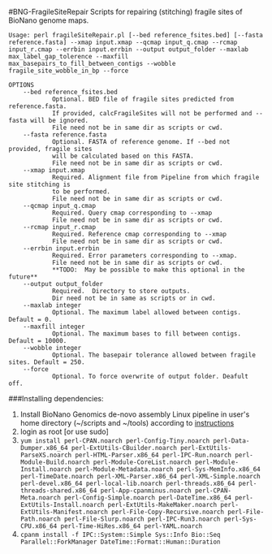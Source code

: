 #BNG-FragileSiteRepair
Scripts for repairing (stitching) fragile sites of BioNano genome maps. 

```
Usage: perl fragileSiteRepair.pl [--bed reference_fsites.bed] [--fasta reference.fasta] --xmap input.xmap --qcmap input_q.cmap --rcmap input_r.cmap --errbin input.errbin --output output_folder --maxlab max_label_gap_tolerence --maxfill max_basepairs_to_fill_between_contigs --wobble fragile_site_wobble_in_bp --force 
```
``` 
OPTIONS
	--bed reference_fsites.bed
			Optional. BED file of fragile sites predicted from reference.fasta. 
			If provided, calcFragileSites will not be performed and --fasta will be ignored. 
			File need not be in same dir as scripts or cwd. 
	--fasta reference.fasta
			Optional. FASTA of reference genome. If --bed not provided, fragile sites 
			will be calculated based on this FASTA. 
			File need not be in same dir as scripts or cwd. 
	--xmap input.xmap
			Required. Alignment file from Pipeline from which fragile site stitching is 
			to be performed. 
			File need not be in same dir as scripts or cwd. 
	--qcmap input_q.cmap
			Required. Query cmap corresponding to --xmap
			File need not be in same dir as scripts or cwd. 
	--rcmap input_r.cmap
			Required. Reference cmap corresponding to --xmap
			File need not be in same dir as scripts or cwd. 
	--errbin input.errbin
			Required. Error parameters corresponding to --xmap.  
			File need not be in same dir as scripts or cwd. 
			**TODO:  May be possible to make this optional in the future**
	--output output_folder
			Required.  Directory to store outputs. 
			Dir need not be in same as scripts or in cwd. 
	--maxlab integer
			Optional. The maximum label allowed between contigs. Default = 0.
	--maxfill integer
			Optional. The maximum bases to fill between contigs. Default = 10000. 
	--wobble integer
			Optional. The basepair tolerance allowed between fragile sites. Default = 250. 
	--force 
			Optional. To force overwrite of output folder. Deafult off. 
```

###Installing dependencies:
1. Install BioNano Genomics de-novo assembly Linux pipeline in user's home directory (~/scripts and ~/tools) according to [instructions](http://www.bnxinstall.com/training/docs/IrysViewSoftwareInstallationGuide.pdf)  
2. login as root [or use sudo]
3. `yum install perl-CPAN.noarch perl-Config-Tiny.noarch perl-Data-Dumper.x86_64 perl-ExtUtils-CBuilder.noarch perl-ExtUtils-ParseXS.noarch perl-HTML-Parser.x86_64 perl-IPC-Run.noarch perl-Module-Build.noarch perl-Module-CoreList.noarch perl-Module-Install.noarch perl-Module-Metadata.noarch perl-Sys-MemInfo.x86_64 perl-TimeDate.noarch perl-XML-Parser.x86_64 perl-XML-Simple.noarch perl-devel.x86_64 perl-local-lib.noarch perl-threads.x86_64 perl-threads-shared.x86_64 perl-App-cpanminus.noarch perl-CPAN-Meta.noarch perl-Config-Simple.noarch perl-DateTime.x86_64 perl-ExtUtils-Install.noarch perl-ExtUtils-MakeMaker.noarch perl-ExtUtils-Manifest.noarch perl-File-Copy-Recursive.noarch perl-File-Path.noarch perl-File-Slurp.noarch perl-IPC-Run3.noarch perl-Sys-CPU.x86_64 perl-Time-HiRes.x86_64 perl-YAML.noarch`
4. `cpanm install -f IPC::System::Simple Sys::Info Bio::Seq Parallel::ForkManager DateTime::Format::Human::Duration`
